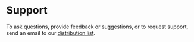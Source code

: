 # Support

To ask questions, provide feedback or suggestions, or to request support, send an email to our [distribution list](mailto:develop@clementine-solutions.com).
